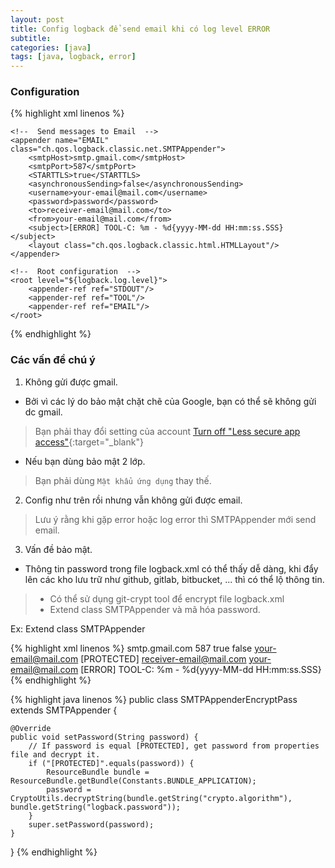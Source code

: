 ```yaml
---
layout: post
title: Config logback để send email khi có log level ERROR
subtitle:
categories: [java]
tags: [java, logback, error]
---
```


### Configuration

{% highlight xml linenos %}
<?xml version="1.0" encoding="UTF-8"?>

<configuration scan="true" scanPeriod="120 seconds">
    <!-- OTHER APPENDER -->
    
    <!--  Send messages to Email  -->
    <appender name="EMAIL" class="ch.qos.logback.classic.net.SMTPAppender">
        <smtpHost>smtp.gmail.com</smtpHost>
        <smtpPort>587</smtpPort>
        <STARTTLS>true</STARTTLS>
        <asynchronousSending>false</asynchronousSending>
        <username>your-email@mail.com</username>
        <password>password</password>
        <to>receiver-email@mail.com</to>
        <from>your-email@mail.com</from>
        <subject>[ERROR] TOOL-C: %m - %d{yyyy-MM-dd HH:mm:ss.SSS}</subject>
        <layout class="ch.qos.logback.classic.html.HTMLLayout"/>
    </appender>

    <!--  Root configuration  -->
    <root level="${logback.log.level}">
        <appender-ref ref="STDOUT"/>
        <appender-ref ref="TOOL"/>
        <appender-ref ref="EMAIL"/>
    </root>
</configuration>
{% endhighlight %}

### Các vấn đề chú ý

1. Không gửi được gmail.
- Bởi vì các lý do bảo mật chặt chẽ của Google, bạn có thể sẽ không gửi dc gmail.
> Bạn phải thay đổi setting của account [Turn off "Less secure app access"](https://support.google.com/accounts/answer/6010255){:target="_blank"}
- Nếu bạn dùng bảo mật 2 lớp.
> Bạn phải dùng `Mật khẩu ứng dụng` thay thế.

2. Config như trên rồi nhưng vẫn không gửi được email.
> Lưu ý rằng khi gặp error hoặc log error thì SMTPAppender mới send email.

3. Vấn đề bảo mật.
- Thông tin password trong file logback.xml có thể thấy dễ dàng, khi đẩy lên các kho lưu trữ như github, gitlab, bitbucket, ... thì có thể lộ thông tin.
> - Có thể sử dụng git-crypt tool để encrypt file logback.xml
> - Extend class SMTPAppender và mã hóa password.

Ex: Extend class SMTPAppender

{% highlight xml linenos %}
<configuration scan="true" scanPeriod="120 seconds">
    <!--  Send messages to Email  -->
    <appender name="EMAIL" class="org.tool.services.logback.SMTPAppenderEncryptPass">
        <smtpHost>smtp.gmail.com</smtpHost>
        <smtpPort>587</smtpPort>
        <STARTTLS>true</STARTTLS>
        <asynchronousSending>false</asynchronousSending>
        <username>your-email@mail.com</username>
        <password>[PROTECTED]</password>
        <to>receiver-email@mail.com</to>
        <from>your-email@mail.com</from>
        <subject>[ERROR] TOOL-C: %m - %d{yyyy-MM-dd HH:mm:ss.SSS}</subject>
        <layout class="ch.qos.logback.classic.html.HTMLLayout"/>
    </appender>
</configuration>
{% endhighlight %}

{% highlight java linenos %}
public class SMTPAppenderEncryptPass extends SMTPAppender {

    @Override
    public void setPassword(String password) {
        // If password is equal [PROTECTED], get password from properties file and decrypt it.
        if ("[PROTECTED]".equals(password)) {
            ResourceBundle bundle = ResourceBundle.getBundle(Constants.BUNDLE_APPLICATION);
            password = CryptoUtils.decryptString(bundle.getString("crypto.algorithm"), bundle.getString("logback.password"));
        }
        super.setPassword(password);
    }
}
{% endhighlight %}
